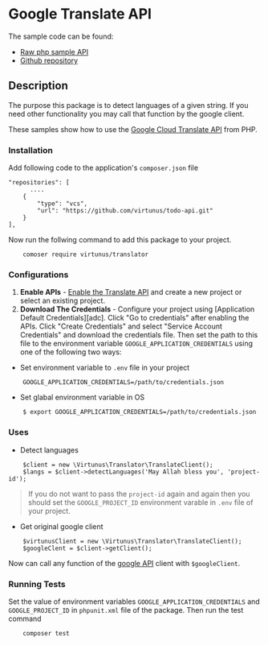 # Google Translate API 
The sample code can be found:
- [Raw php sample API](https://cloud.google.com/translate/docs/samples)
- [Github repository](https://github.com/GoogleCloudPlatform/php-docs-samples/tree/8d25b48bfa2dbcd217e56ca7734b5d37ec29fb88/translate) 


## Description
The purpose this package is to detect languages of a given string. If you need other functionality you may call that function by the google client.

These samples show how to use the [Google Cloud Translate API][translate-api]
from PHP.

[translate-api]: https://cloud.google.com/translate/docs/quickstart-client-libraries

### Installation
Add following code to the application's `composer.json` file

    "repositories": [
          ....
        {
            "type": "vcs",
            "url": "https://github.com/virtunus/todo-api.git"
        }
    ],
Now run the follwing command to add this package to your project.
```
    comoser require virtunus/translator
```
### Configurations
1.  **Enable APIs** - [Enable the Translate API](https://console.cloud.google.com/flows/enableapi?apiid=translate)
    and create a new project or select an existing project.
2.  **Download The Credentials** - Configure your project using [Application Default Credentials][adc].
    Click "Go to credentials" after enabling the APIs. Click "Create Credentials"
    and select "Service Account Credentials" and download the credentials file. Then set the path to
    this file to the environment variable `GOOGLE_APPLICATION_CREDENTIALS` using one of the following two ways:

- Set environment variable to `.env` file in your project
```
    GOOGLE_APPLICATION_CREDENTIALS=/path/to/credentials.json
```
- Set glabal environment variable in OS
```
    $ export GOOGLE_APPLICATION_CREDENTIALS=/path/to/credentials.json
```

### Uses

- Detect languages
```
    $client = new \Virtunus\Translator\TranslateClient();
    $langs = $client->detectLanguages('May Allah bless you', 'project-id');
```
> If you do not want to pass the `project-id` again and again then you should set the `GOOGLE_PROJECT_ID` environment varable in `.env` file of your project.

- Get original google client

```
    $virtunusClient = new \Virtunus\Translator\TranslateClient();
    $googleClent = $client->getClient();
````

Now can call any function of the [google API](https://cloud.google.com/translate/docs/samples) client with `$googleClient`.

### Running Tests

Set the value of environment variables `GOOGLE_APPLICATION_CREDENTIALS` and `GOOGLE_PROJECT_ID` in `phpunit.xml` file of the package. Then run the test command

```
    composer test
```
